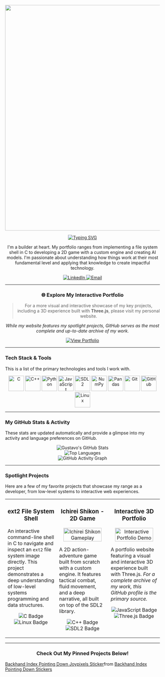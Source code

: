 <p align="center">
  <img width="1920" height="732" alt="image" src="https://github.com/user-attachments/assets/b5071a88-0935-4431-86f0-f557f7e572ab" /> 
</p>

<p align="center">
  <a href="https://git.io/typing-svg">
    <img src="https://readme-typing-svg.herokuapp.com?font=Fira+Code&size=22&pause=1000&color=00B859&center=true&width=500&lines=Hello%2C+I'm+Gustavo+Apolin%C3%A1rio!;I'm+a+Software+Engineer+in+training+at+UFMG." alt="Typing SVG" />
  </a>
</p>

<p align="center">
  I'm a builder at heart. My portfolio ranges from implementing a file system shell in C to developing a 2D game with a custom engine and creating AI models. I'm passionate about understanding how things work at their most fundamental level and applying that knowledge to create impactful technology.
</p>

<p align="center">
  <a href="https://www.linkedin.com/in/gustavo-dias-apolin%C3%A1rio/">
    <img src="https://img.shields.io/badge/LinkedIn-0077B5?style=for-the-badge&logo=linkedin&logoColor=white" alt="LinkedIn"/>
  </a>
  <a href="mailto:gustavo.vp350@gmail.com">
    <img src="https://img.shields.io/badge/Email-D14836?style=for-the-badge&logo=gmail&logoColor=white" alt="Email"/>
  </a>
</p>

---

<div align="center">

### 🌐 Explore My Interactive Portfolio

> For a more visual and interactive showcase of my key projects, including a 3D experience built with **Three.js**, please visit my personal website.

*While my website features my spotlight projects, GitHub serves as the most complete and up-to-date archive of my work.*

<a href="https://gustavo-personal-page.netlify.app/" target="_blank">
  <img src="https://img.shields.io/badge/View_Portfolio-00B859?style=for-the-badge&logo=Vercel&logoColor=white" alt="View Portfolio"/>
</a>

</div>

---

### Tech Stack & Tools

This is a list of the primary technologies and tools I work with.

<p align="center">
  <img src="https://cdn.jsdelivr.net/gh/devicons/devicon/icons/c/c-original.svg" alt="C" width="50" height="50"/>
  <img src="https://cdn.jsdelivr.net/gh/devicons/devicon/icons/cplusplus/cplusplus-original.svg" alt="C++" width="50" height="50"/> 
  <img src="https://cdn.jsdelivr.net/gh/devicons/devicon/icons/python/python-original.svg" alt="Python" width="50" height="50"/>
  <img src="https://cdn.jsdelivr.net/gh/devicons/devicon/icons/javascript/javascript-original.svg" alt="JavaScript" width="50" height="50"/>
  <img src="https://cdn.jsdelivr.net/gh/devicons/devicon/icons/sdl/sdl-original.svg" alt="SDL2" width="50" height="50"/>
  <img src="https://cdn.jsdelivr.net/gh/devicons/devicon/icons/numpy/numpy-original.svg" alt="NumPy" width="50" height="50"/>
  <img src="https://cdn.jsdelivr.net/gh/devicons/devicon/icons/pandas/pandas-original.svg" alt="Pandas" width="50" height="50"/>
  <img src="https://cdn.jsdelivr.net/gh/devicons/devicon/icons/git/git-original.svg" alt="Git" width="50" height="50"/>
  <img src="https://cdn.jsdelivr.net/gh/devicons/devicon/icons/github/github-original.svg" alt="GitHub" width="50" height="50"/>
  <img src="https://cdn.jsdelivr.net/gh/devicons/devicon/icons/linux/linux-original.svg" alt="Linux" width="50" height="50"/>
</p>

---

### My GitHub Stats & Activity

These stats are updated automatically and provide a glimpse into my activity and language preferences on GitHub.

<p align="center">
  <img src="https://github-readme-stats.vercel.app/api?username=Gronoxx&show_icons=true&theme=tokyonight&rank_icon=github" alt="Gustavo's GitHub Stats" />
  <br/>
  <img src="https://github-readme-stats.vercel.app/api/top-langs/?username=Gronoxx&layout=compact&theme=tokyonight" alt="Top Languages" />
  <br/>
  <img src="https://github-readme-activity-graph.vercel.app/graph?username=Gronoxx&theme=tokyo-night&hide_border=true&area=true" alt="GitHub Activity Graph" />
</p>

---

### Spotlight Projects

Here are a few of my favorite projects that showcase my range as a developer, from low-level systems to interactive web experiences.

<table width="100%">
  <tr>
    <td width="33%" valign="top">
      <h3 align="center">ext2 File System Shell</h3>
      <p align="center">
        <a href="https://github.com/Gronoxx/Linux-Commands">
        </a>
      </p>
      <p>An interactive command-line shell in C to navigate and inspect an <code>ext2</code> file system image directly. This project demonstrates a deep understanding of low-level systems programming and data structures.</p>
      <p align="center">
        <img src="https://img.shields.io/badge/C-A8B9CC?style=for-the-badge&logo=c&logoColor=white" alt="C Badge"/>
        <img src="https://img.shields.io/badge/Linux-FCC624?style=for-the-badge&logo=linux&logoColor=black" alt="Linux Badge"/>
      </p>
    </td>
    <td width="33%" valign="top">
      <h3 align="center">Ichirei Shikon - 2D Game</h3>
      <p align="center">
        <a href="https://github.com/Gronoxx/Ichirei-Shikon">
          <img src="https://github.com/user-attachments/assets/ce794bce-3337-4388-9987-02242703a3f9" alt="Ichirei Shikon Gameplay" width="90%"/>
        </a>
      </p>
      <p>A 2D action-adventure game built from scratch with a custom engine. It features tactical combat, fluid movement, and a deep narrative, all built on top of the SDL2 library.</p>
      <p align="center">
        <img src="https://img.shields.io/badge/C%2B%2B-00599C?style=for-the-badge&logo=cplusplus&logoColor=white" alt="C++ Badge"/>
        <img src="https://img.shields.io/badge/SDL2-242424?style=for-the-badge&logo=sdl&logoColor=white" alt="SDL2 Badge"/>
      </p>
    </td>
    <td width="33%" valign="top">
      <h3 align="center">Interactive 3D Portfolio</h3>
      <p align="center">
        <a href="https://gustavo-personal-page.netlify.app/" target="_blank">
          <img src="https://github.com/user-attachments/assets/77828f9b-1002-4613-9cd6-1b53fce10368" alt="Interactive Portfolio Demo" width="90%"/>
        </a>
      </p>
      <p>A portfolio website featuring a visual and interactive 3D experience built with Three.js. <em>For a complete archive of my work, this GitHub profile is the primary source.</em></p>
      <p align="center">
        <img src="https://img.shields.io/badge/JavaScript-F7DF1E?style=for-the-badge&logo=javascript&logoColor=black" alt="JavaScript Badge"/>
        <img src="https://img.shields.io/badge/Three.js-000000?style=for-the-badge&logo=three.js&logoColor=white" alt="Three.js Badge"/>
      </p>
    </td>
  </tr>
</table>

---


<h3 align="center">Check Out My Pinned Projects Below!</h3>

<p align="center">
<div class="tenor-gif-embed" data-postid="17542125" data-share-method="host" data-aspect-ratio="1" data-width="100%"><a href="https://tenor.com/view/backhand-index-pointing-down-joypixels-going-down-below-under-gif-17542125">Backhand Index Pointing Down Joypixels Sticker</a>from <a href="https://tenor.com/search/backhand+index+pointing+down-stickers">Backhand Index Pointing Down Stickers</a></div> <script type="text/javascript" async src="https://tenor.com/embed.js"></script>
</p>

